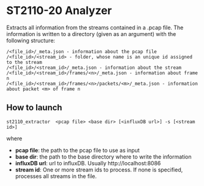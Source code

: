 # ST2110-20 Analyzer

Extracts all information from the streams contained in a .pcap file.
The information is written to a directory (given as an argument) with the following structure:

```
/<file_id>/_meta.json - information about the pcap file
/<file_id>/<stream_id> - folder, whose name is an unique id assigned to the stream
/<file_id>/<stream_id>/_meta.json - information about the stream
/<file_id>/<stream_id>/frames/<n>/_meta.json - information about frame n
/<file_id>/<stream_id>/frames/<n>/packets/<m>/_meta.json - information about packet <m> of frame n
```

## How to launch

`st2110_extractor  <pcap file> <base dir> [<influxDB url>] -s [<stream id>]`

where

- **pcap file**: the path to the pcap file to use as input
- **base dir**: the path to the base directory where to write the information
- **influxDB url**: url to influxDB. Usually http://localhost:8086
- **stream id**: One or more stream ids to process. If none is specified, processes all streams in the file.

